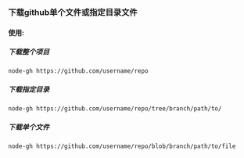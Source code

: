 ### 下载github单个文件或指定目录文件

#### 使用:

##### 下载整个项目
```
node-gh https://github.com/username/repo
```

##### 下载指定目录
```
node-gh https://github.com/username/repo/tree/branch/path/to/
```

##### 下载单个文件
```
node-gh https://github.com/username/repo/blob/branch/path/to/file
```
